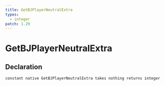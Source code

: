 ```yaml
---
title: GetBJPlayerNeutralExtra
types:
  - integer
patch: 1.29
---
```


# GetBJPlayerNeutralExtra

## Declaration

```
constant native GetBJPlayerNeutralExtra takes nothing returns integer
```